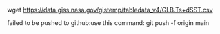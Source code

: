 wget https://data.giss.nasa.gov/gistemp/tabledata_v4/GLB.Ts+dSST.csv

failed to be pushed to github:use this command: git push -f origin main


